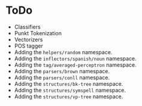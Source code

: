 # ToDo

* Classifiers
* Punkt Tokenization
* Vectorizers
* POS tagger
* Adding the `helpers/random` namespace.
* Adding the `inflectors/spanish/noun` namespace.
* Adding the `tag/averaged-perceptron` namespace.
* Adding the `parsers/brown` namespace.
* Adding the `parsers/conll` namespace.
* Adding the `structures/bk-tree` namespace.
* Adding the `structures/symspell` namespace.
* Adding the `structures/vp-tree` namespace.
